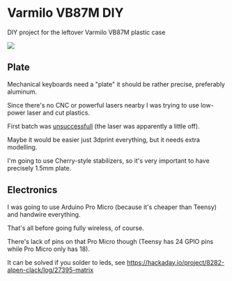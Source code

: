 Varmilo VB87M DIY
=================

DIY project for the leftover Varmilo VB87M plastic case

[![](https://i.imgur.com/qXGwZiml.jpg)](https://imgur.com/a/HyMhu)

Plate
-----

Mechanical keyboards need a "plate" it should be rather precise, preferably aluminum.

Since there's no CNC or powerful lasers nearby I was trying to use low-power laser and cut plastics.

First batch was [unsuccessfull](https://imgur.com/a/HyMhu) (the laser was apparently a little off).

Maybe it would be easier just 3dprint everything, but it needs extra modelling.

I'm going to use Cherry-style stabilizers, so it's very important to have precisely 1.5mm plate.

Electronics
-----------

I was going to use Arduino Pro Micro (because it's cheaper than Teensy) and handwire everything.

That's all before going fully wireless, of course.

There's lack of pins on that Pro Micro though (Teensy has 24 GPIO pins while Pro Micro only has 18).

It can be solved if you solder to leds, see https://hackaday.io/project/8282-alpen-clack/log/27395-matrix



